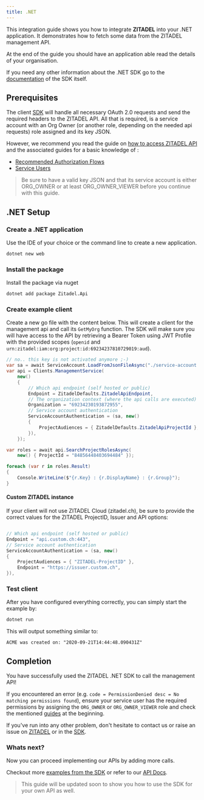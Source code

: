 ```yaml
---
title: .NET
---
```


This integration guide shows you how to integrate **ZITADEL** into your .NET application.
It demonstrates how to fetch some data from the ZITADEL management API.

At the end of the guide you should have an application able read the details of your organisation.

If you need any other information about the .NET SDK go to the [documentation](https://caos.github.io/zitadel-net/) of the SDK itself.
## Prerequisites

The client [SDK](https://github.com/caos/zitadel-net) will handle all necessary OAuth 2.0 requests and send the required headers to the ZITADEL API.
All that is required, is a service account with an Org Owner (or another role, depending on the needed api requests) role assigned and its key JSON.

However, we recommend you read the guide on [how to access ZITADEL API](../guides/usage/access-zitadel-apis) and the associated guides for a basic knowledge of :
 - [Recommended Authorization Flows](../guides/usage/oauth-recommended-flows)
 - [Service Users](../guides/usage/serviceusers)

> Be sure to have a valid key JSON and that its service account is either ORG_OWNER or at least ORG_OWNER_VIEWER before you continue with this guide.

## .NET Setup

### Create a .NET application

Use the IDE of your choice or the command line to create a new application.

```bash
dotnet new web
```

### Install the package

Install the package via nuget

```bash
dotnet add package Zitadel.Api
```

### Create example client

Create a new go file with the content below. This will create a client for the management api and call its `GetMyOrg` function.
The SDK will make sure you will have access to the API by retrieving a Bearer Token using JWT Profile with the provided scopes (`openid` and `urn:zitadel:iam:org:project:id:69234237810729019:aud`).

```csharp
// no.. this key is not activated anymore ;-)
var sa = await ServiceAccount.LoadFromJsonFileAsync("./service-account.json");
var api = Clients.ManagementService(
    new()
    {
        // Which api endpoint (self hosted or public)
        Endpoint = ZitadelDefaults.ZitadelApiEndpoint,
        // The organization context (where the api calls are executed)
        Organization = "69234230193872955",
        // Service account authentication
        ServiceAccountAuthentication = (sa, new()
        {
            ProjectAudiences = { ZitadelDefaults.ZitadelApiProjectId },
        }),
    });

var roles = await api.SearchProjectRolesAsync(
    new() { ProjectId = "84856448403694484" });

foreach (var r in roles.Result)
{
    Console.WriteLine($"{r.Key} : {r.DisplayName} : {r.Group}");
}
```

#### Custom ZITADEL instance

If your client will not use ZITADEL Cloud (zitadel.ch), be sure to provide the correct values for the ZITADEL ProjectID, Issuer and API options:
```csharp

// Which api endpoint (self hosted or public)
Endpoint = "api.custom.ch:443",
// Service account authentication
ServiceAccountAuthentication = (sa, new()
{
    ProjectAudiences = { "ZITADEL-ProjectID" },
    Endpoint = "https://issuer.custom.ch",
}),

```

### Test client

After you have configured everything correctly, you can simply start the example by:

```bash
dotnet run
```

This will output something similar to:

```
ACME was created on: "2020-09-21T14:44:48.090431Z" 
```

## Completion

You have successfully used the ZITADEL .NET SDK to call the management API!

If you encountered an error (e.g. `code = PermissionDenied desc = No matching permissions found`), 
ensure your service user has the required permissions by assigning the `ORG_OWNER` or `ORG_OWNER_VIEWER` role
and check the mentioned [guides](#prerequisites) at the beginning.

If you've run into any other problem, don't hesitate to contact us or raise an issue on [ZITADEL](https://github.com/caos/zitadel/issues) or in the [SDK](https://github.com/caos/zitadel-go/issues).

### Whats next?

Now you can proceed implementing our APIs by adding more calls.

Checkout more [examples from the SDK](https://github.com/caos/zitadel-go/blob/main/example) or refer to our [API Docs](../apis/introduction).

> This guide will be updated soon to show you how to use the SDK for your own API as well.
